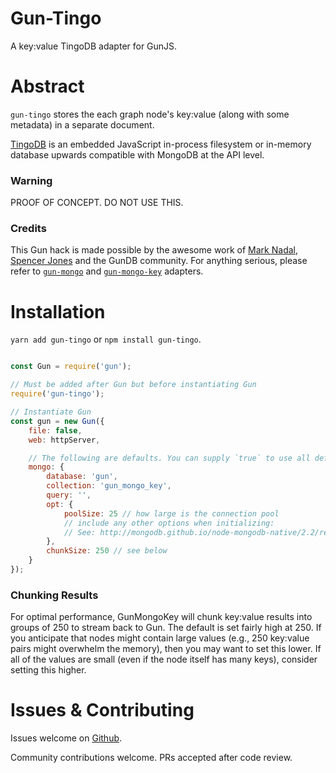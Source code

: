# Gun-Tingo

A key:value TingoDB adapter for GunJS.

# Abstract

`gun-tingo` stores the each graph node's key:value (along with some metadata) in a separate document.

[TingoDB](https://github.com/sergeyksv/tingodb) is an embedded JavaScript in-process filesystem or in-memory database upwards compatible with MongoDB at the API level.

### Warning
PROOF OF CONCEPT. DO NOT USE THIS.

### Credits
This Gun hack is made possible by the awesome work of [Mark Nadal](https://github.com/amark), [Spencer Jones](https://github.com/sjones6) and the GunDB community. For anything serious, please refer to [`gun-mongo`](https://github.com/sjones6/gun-mongo) and [`gun-mongo-key`](https://github.com/sjones6/gun-mongo-key) adapters.

# Installation

`yarn add gun-tingo` or `npm install gun-tingo`.

```javascript

const Gun = require('gun');

// Must be added after Gun but before instantiating Gun
require('gun-tingo');

// Instantiate Gun
const gun = new Gun({
    file: false,
    web: httpServer,

    // The following are defaults. You can supply `true` to use all defaults
    mongo: {
        database: 'gun',
        collection: 'gun_mongo_key',
        query: '',
        opt: {
            poolSize: 25 // how large is the connection pool
            // include any other options when initializing:
            // See: http://mongodb.github.io/node-mongodb-native/2.2/reference/connecting/connection-settings/
        },
        chunkSize: 250 // see below
    }
});
```

### Chunking Results

For optimal performance, GunMongoKey will chunk key:value results into groups of 250 to stream back to Gun. The default is set fairly high at 250. If you anticipate that nodes might contain large values (e.g., 250 key:value pairs might overwhelm the memory), then you may want to set this lower. If all of the values are small (even if the node itself has many keys), consider setting this higher.

# Issues & Contributing

Issues welcome on [Github](https://github.com/lmangani/gun-tingo/issues).

Community contributions welcome. PRs accepted after code review.
